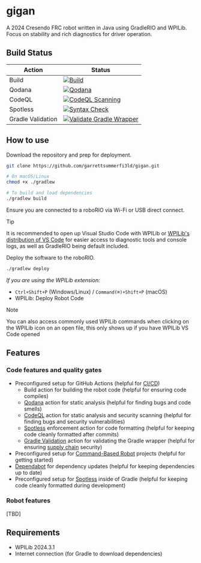 # gigan

A 2024 Cresendo FRC robot written in Java using GradleRIO and WPILib. Focus on stability and rich diagnostics for driver operation.

## Build Status

| Action            | Status                                                                                                                                                                                                                           |
| ----------------- | -------------------------------------------------------------------------------------------------------------------------------------------------------------------------------------------------------------------------------- |
| Build             | [![Build](https://github.com/garrettsummerfi3ld/gigan/actions/workflows/build.yml/badge.svg)](https://github.com/garrettsummerfi3ld/gigan/actions/workflows/build.yml)                                                           |
| Qodana            | [![Qodana](https://github.com/garrettsummerfi3ld/gigan/actions/workflows/qodana.yml/badge.svg)](https://github.com/garrettsummerfi3ld/gigan/actions/workflows/qodana.yml)                                                        |
| CodeQL            | [![CodeQL Scanning](https://github.com/garrettsummerfi3ld/gigan/actions/workflows/codeql.yml/badge.svg)](https://github.com/garrettsummerfi3ld/gigan/actions/workflows/codeql.yml)                                               |
| Spotless          | [![Syntax Check](https://github.com/garrettsummerfi3ld/gigan/actions/workflows/syntax-check.yml/badge.svg)](https://github.com/garrettsummerfi3ld/gigan/actions/workflows/syntax-check.yml)                                      |
| Gradle Validation | [![Validate Gradle Wrapper](https://github.com/garrettsummerfi3ld/gigan/actions/workflows/gradle-wrapper-validation.yml/badge.svg)](https://github.com/garrettsummerfi3ld/gigan/actions/workflows/gradle-wrapper-validation.yml) |

## How to use

Download the repository and prep for deployment.

```bash
git clone https://github.com/garrettsummerfi3ld/gigan.git

# On macOS/Linux
chmod +x ./gradlew

# To build and load dependencies
./gradlew build
```

Ensure you are connected to a roboRIO via Wi-Fi or USB direct connect.

> [!TIP]
>
> It is recommended to open up Visual Studio Code with WPILib or [WPILib's distribution of VS Code](https://github.com/wpilibsuite/allwpilib) for easier access to diagnostic tools and console logs, as well as GradleRIO being default included.

Deploy the software to the roboRIO.

```bash
./gradlew deploy
```

_If you are using the WPILib extension:_

- `Ctrl+Shift+P` (Windows/Linux) / `Command(⌘)+Shift+P` (macOS)
- WPILib: Deploy Robot Code

> [!NOTE]
>
> You can also access commonly used WPILib commands when clicking on the WPILib icon on an open file, this only shows up if you have WPILib VS Code opened

## Features

### Code features and quality gates

- Preconfigured setup for GitHub Actions (helpful for [CI/CD](https://en.wikipedia.org/wiki/CI/CD))
  - Build action for building the robot code (helpful for ensuring code compiles)
  - [Qodana](https://www.jetbrains.com/qodana/) action for static analysis (helpful for finding bugs and code smells)
  - [CodeQL](https://codeql.github.com/) action for static analysis and security scanning (helpful for finding bugs and security vulnerabilities)
  - [Spotless](https://github.com/diffplug/spotless) enforcement action for code formatting (helpful for keeping code cleanly formatted after commits)
  - [Gradle Validation](https://github.com/gradle/wrapper-validation-action/tree/v1/?tab=readme-ov-file#the-gradle-wrapper-problem-in-open-source) action for validating the Gradle wrapper (helpful for ensuring [supply chain](https://en.wikipedia.org/wiki/Supply_chain_attack) security)
- Preconfigured setup for [Command-Based Robot](https://docs.wpilib.org/en/stable/docs/software/commandbased/index.html) projects (helpful for getting started)
- [Dependabot](https://docs.github.com/en/code-security/dependabot) for dependency updates (helpful for keeping dependencies up to date)
- Preconfigured setup for [Spotless](https://github.com/diffplug/spotless) inside of Gradle (helpful for keeping code cleanly formatted during development)

### Robot features

[TBD]

## Requirements

- WPILib 2024.3.1
- Internet connection (for Gradle to download dependencies)
